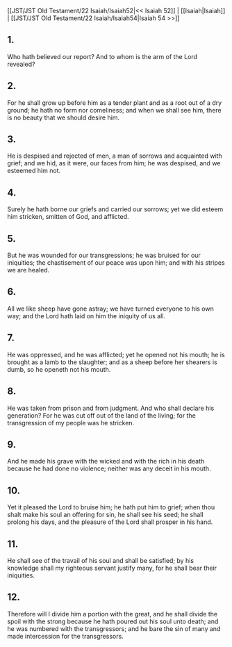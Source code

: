[[JST/JST Old Testament/22 Isaiah/Isaiah52|<< Isaiah 52]] | [[Isaiah|Isaiah]] | [[JST/JST Old Testament/22 Isaiah/Isaiah54|Isaiah 54 >>]]
## 1.
Who hath believed our report? And to whom is the arm of the Lord revealed?
## 2.
For he shall grow up before him as a tender plant and as a root out of a dry ground; he hath no form nor comeliness; and when we shall see him, there is no beauty that we should desire him.
## 3.
He is despised and rejected of men, a man of sorrows and acquainted with grief; and we hid, as it were, our faces from him; he was despised, and we esteemed him not.
## 4.
Surely he hath borne our griefs and carried our sorrows; yet we did esteem him stricken, smitten of God, and afflicted.
## 5.
But he was wounded for our transgressions; he was bruised for our iniquities; the chastisement of our peace was upon him; and with his stripes we are healed.
## 6.
All we like sheep have gone astray; we have turned everyone to his own way; and the Lord hath laid on him the iniquity of us all.
## 7.
He was oppressed, and he was afflicted; yet he opened not his mouth; he is brought as a lamb to the slaughter; and as a sheep before her shearers is dumb, so he openeth not his mouth.
## 8.
He was taken from prison and from judgment. And who shall declare his generation? For he was cut off out of the land of the living; for the transgression of my people was he stricken.
## 9.
And he made his grave with the wicked and with the rich in his death because he had done no violence; neither was any deceit in his mouth.
## 10.
Yet it pleased the Lord to bruise him; he hath put him to grief; when thou shalt make his soul an offering for sin, he shall see his seed; he shall prolong his days, and the pleasure of the Lord shall prosper in his hand.
## 11.
He shall see of the travail of his soul and shall be satisfied; by his knowledge shall my righteous servant justify many, for he shall bear their iniquities.
## 12.
Therefore will I divide him a portion with the great, and he shall divide the spoil with the strong because he hath poured out his soul unto death; and he was numbered with the transgressors; and he bare the sin of many and made intercession for the transgressors.

